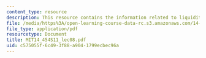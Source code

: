 ```yaml
---
content_type: resource
description: This resource contains the information related to liquidity trap.
file: /media/https%3A/open-learning-course-data-rc.s3.amazonaws.com/14-454-economic-crises-spring-2011/c575055f6c493f88a9041799ecbec96a_MIT14_454S11_lec08.pdf
file_type: application/pdf
resourcetype: Document
title: MIT14_454S11_lec08.pdf
uid: c575055f-6c49-3f88-a904-1799ecbec96a
---
```

